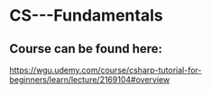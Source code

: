 # CS---Fundamentals

## Course can be found here:
 https://wgu.udemy.com/course/csharp-tutorial-for-beginners/learn/lecture/2169104#overview
